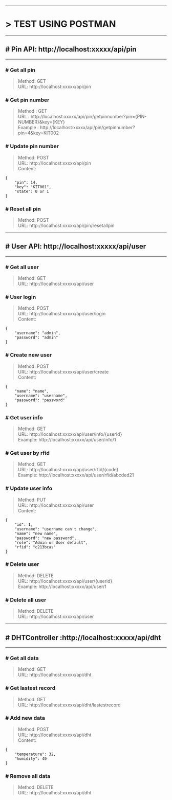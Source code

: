 

----------
# > TEST USING POSTMAN <br/>
----------
## # Pin API: http://localhost:xxxxx/api/pin <br/>
----------
### # Get all pin<br/>
>Method: GET <br/>
>URL: http://localhost:xxxxx/api/pin <br/>

### # Get pin number <br/>
>Method : GET <br/>
>URL : http://localhost:xxxxx/api/pin/getpinnumber?pin={PIN-NUMBER}&key={KEY} <br/>
>Example : http://localhost:xxxxx/api/pin/getpinnumber?pin=4&key=KIT002

### # Update pin number <br/>
>Method: POST <br/>
>URL: http://localhost:xxxxx/api/pin <br/>
>Content: 

	{
		"pin": 14,
		"key": "KIT001",
		"state": 0 or 1
	}

### # Reset all pin<br/>
>Method: POST <br/>
>URL: http://localhost:xxxxx/api/pin/resetallpin <br/>

----------
## # User API: http://localhost:xxxxx/api/user <br/>
----------
### # Get all user <br/>
>Method: GET <br/>
>URL: http://localhost:xxxxx/api/user<br/>

### # User login <br/>
>Method: POST <br/>
>URL: http://localhost:xxxxx/api/user/login <br/>
>Content:

	{
		"username": "admin",
		"password": "admin"
	}
 
### # Create new user <br/>
>Method: POST <br/>
>URL: http://localhost:xxxxx/api/user/create <br/>
>Content:

	{
		"name": "name",
		"username": "username",
		"password": "password"
	}

### # Get user info <br/>
>Method: GET <br/>
>URL: http://localhost:xxxxx/api/user/info/{userId} <br/>
>Example:  http://localhost:xxxxx/api/user/info/1

### # Get user by rfid <br/>
>Method: GET <br/>
>URL: http://localhost:xxxxx/api/user/rfid/{code} <br/>
>Example:  http://localhost:xxxxx/api/user/rfid/abcded21

### # Update user info <br/>
>Method: PUT <br/>
>URL: http://localhost:xxxxx/api/user <br/>
>Content: <br/>    

	{
		"id": 1,
		"username": "username can't change",
		"name": "new name",
		"password": "new password",
		"role": "Admin or User default",
		"rfid": "c213bcas"
	}

### # Delete user <br/>
>Method: DELETE <br/>
>URL: http://localhost:xxxxx/api/user/{userid} <br/>
>Example:  http://localhost:xxxxx/api/user/1

### # Delete all user <br/>
>Method: DELETE <br/>
>URL: http://localhost:xxxxx/api/user

----------
## # DHTController :http://localhost:xxxxx/api/dht <br/>
----------
### # Get all data <br/>
>Method: GET <br/>
>URL: http://localhost:xxxxx/api/dht

### # Get lastest record <br/>
>Method: GET <br/>
>URL: http://localhost:xxxxx/api/dht/lastestrecord

### # Add new data <br/>
>Method: POST <br/>
>URL: http://localhost:xxxxx/api/dht <br/>
>Content:

	{
		"temperature": 32,
		"humidity": 40
	}
 
### # Remove all data <br/>
>Method: DELETE <br/>
>URL: http://localhost:xxxxx/api/dht <br/>
